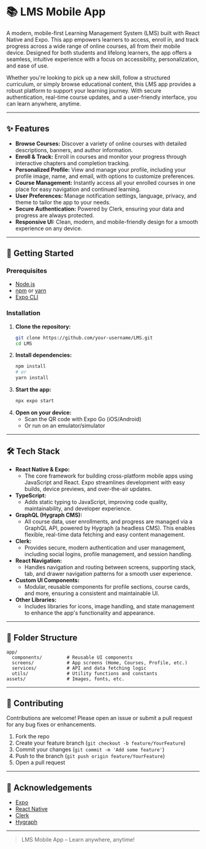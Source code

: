 # 📚 LMS Mobile App

A modern, mobile-first Learning Management System (LMS) built with React Native and Expo. This app empowers learners to access, enroll in, and track progress across a wide range of online courses, all from their mobile device. Designed for both students and lifelong learners, the app offers a seamless, intuitive experience with a focus on accessibility, personalization, and ease of use.

Whether you're looking to pick up a new skill, follow a structured curriculum, or simply browse educational content, this LMS app provides a robust platform to support your learning journey. With secure authentication, real-time course updates, and a user-friendly interface, you can learn anywhere, anytime.

---

## ✨ Features

- **Browse Courses:** Discover a variety of online courses with detailed descriptions, banners, and author information.
- **Enroll & Track:** Enroll in courses and monitor your progress through interactive chapters and completion tracking.
- **Personalized Profile:** View and manage your profile, including your profile image, name, and email, with options to customize preferences.
- **Course Management:** Instantly access all your enrolled courses in one place for easy navigation and continued learning.
- **User Preferences:** Manage notification settings, language, privacy, and theme to tailor the app to your needs.
- **Secure Authentication:** Powered by Clerk, ensuring your data and progress are always protected.
- **Responsive UI:** Clean, modern, and mobile-friendly design for a smooth experience on any device.

---

## 🚀 Getting Started

### Prerequisites
- [Node.js](https://nodejs.org/)
- [npm](https://www.npmjs.com/) or [yarn](https://yarnpkg.com/)
- [Expo CLI](https://docs.expo.dev/get-started/installation/)

### Installation

1. **Clone the repository:**
   ```bash
   git clone https://github.com/your-username/LMS.git
   cd LMS
   ```
2. **Install dependencies:**
   ```bash
   npm install
   # or
   yarn install
   ```
3. **Start the app:**
   ```bash
   npx expo start
   ```
4. **Open on your device:**
   - Scan the QR code with Expo Go (iOS/Android)
   - Or run on an emulator/simulator

---

## 🛠️ Tech Stack

- **React Native & Expo:**
  - The core framework for building cross-platform mobile apps using JavaScript and React. Expo streamlines development with easy builds, device previews, and over-the-air updates.
- **TypeScript:**
  - Adds static typing to JavaScript, improving code quality, maintainability, and developer experience.
- **GraphQL (Hygraph CMS):**
  - All course data, user enrollments, and progress are managed via a GraphQL API, powered by Hygraph (a headless CMS). This enables flexible, real-time data fetching and easy content management.
- **Clerk:**
  - Provides secure, modern authentication and user management, including social logins, profile management, and session handling.
- **React Navigation:**
  - Handles navigation and routing between screens, supporting stack, tab, and drawer navigation patterns for a smooth user experience.
- **Custom UI Components:**
  - Modular, reusable components for profile sections, course cards, and more, ensuring a consistent and maintainable UI.
- **Other Libraries:**
  - Includes libraries for icons, image handling, and state management to enhance the app's functionality and appearance.

---

## 📁 Folder Structure

```
app/
  components/         # Reusable UI components
  screens/            # App screens (Home, Courses, Profile, etc.)
  services/           # API and data fetching logic
  utils/              # Utility functions and constants
assets/               # Images, fonts, etc.
```

---

## 🤝 Contributing

Contributions are welcome! Please open an issue or submit a pull request for any bug fixes or enhancements.

1. Fork the repo
2. Create your feature branch (`git checkout -b feature/YourFeature`)
3. Commit your changes (`git commit -m 'Add some feature'`)
4. Push to the branch (`git push origin feature/YourFeature`)
5. Open a pull request

---
## 🙏 Acknowledgements
- [Expo](https://expo.dev/)
- [React Native](https://reactnative.dev/)
- [Clerk](https://clerk.com/)
- [Hygraph](https://hygraph.com/)

---

> LMS Mobile App – Learn anywhere, anytime!

